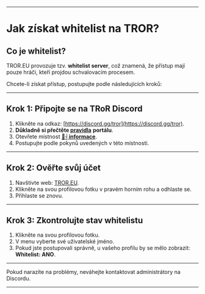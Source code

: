 
---

# **Jak získat whitelist na TROR?**

## **Co je whitelist?**

TROR.EU provozuje tzv. **whitelist server**, což znamená, že přístup mají pouze hráči, kteří projdou schvalovacím procesem.

Chcete-li získat přístup, postupujte podle následujících kroků:

---

## **Krok 1: Připojte se na TRoR Discord**

1. Klikněte na odkaz: [https://discord.gg/tror](https://discord.gg/tror).  
2. **Důkladně si přečtěte [pravidla](https://tror.eu/roleplay/rules)** **portálu**.  
3. Otevřete místnost [**🔔┤informace**](https://discord.com/channels/983372816437092442/983403208737177660).  
4. Postupujte podle pokynů uvedených v této místnosti.

---

## **Krok 2: Ověřte svůj účet**

1. Navštivte web: [TROR.EU](https://tror.eu/).  
2. Klikněte na svou profilovou fotku v pravém horním rohu a odhlaste se.  
3. Přihlaste se znovu.

---

## **Krok 3: Zkontrolujte stav whitelistu**

1. Klikněte na svou profilovou fotku.  
2. V menu vyberte své uživatelské jméno.  
3. Pokud jste postupovali správně, u vašeho profilu by se mělo zobrazit:  
    **Whitelist: ANO**.

---

Pokud narazíte na problémy, neváhejte kontaktovat administrátory na Discordu.

---


